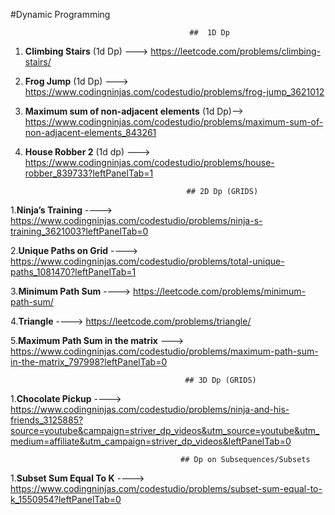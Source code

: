 #Dynamic Programming
                                            
                                            
                                            ##  1D Dp
1. **Climbing Stairs** (1d Dp) ---> https://leetcode.com/problems/climbing-stairs/
2. **Frog Jump** (1d Dp) --->  https://www.codingninjas.com/codestudio/problems/frog-jump_3621012
3. **Maximum sum of non-adjacent elements**  (1d Dp)--> https://www.codingninjas.com/codestudio/problems/maximum-sum-of-non-adjacent-elements_843261
4. **House Robber 2** (1d dp) ---> https://www.codingninjas.com/codestudio/problems/house-robber_839733?leftPanelTab=1

            
                                           ## 2D Dp (GRIDS)
1.**Ninja’s Training** ----> https://www.codingninjas.com/codestudio/problems/ninja-s-training_3621003?leftPanelTab=0

2.**Unique Paths on Grid** ----> https://www.codingninjas.com/codestudio/problems/total-unique-paths_1081470?leftPanelTab=1

3.**Minimum Path Sum** ----> https://leetcode.com/problems/minimum-path-sum/

4.**Triangle** ----> https://leetcode.com/problems/triangle/

5.**Maximum Path Sum in the matrix** ---> https://www.codingninjas.com/codestudio/problems/maximum-path-sum-in-the-matrix_797998?leftPanelTab=0


                                           ## 3D Dp (GRIDS)
 
1.**Chocolate Pickup** ----> https://www.codingninjas.com/codestudio/problems/ninja-and-his-friends_3125885?source=youtube&campaign=striver_dp_videos&utm_source=youtube&utm_medium=affiliate&utm_campaign=striver_dp_videos&leftPanelTab=0

                                          ## Dp on Subsequences/Subsets
                                         
 1.**Subset Sum Equal To K** ----> https://www.codingninjas.com/codestudio/problems/subset-sum-equal-to-k_1550954?leftPanelTab=0
